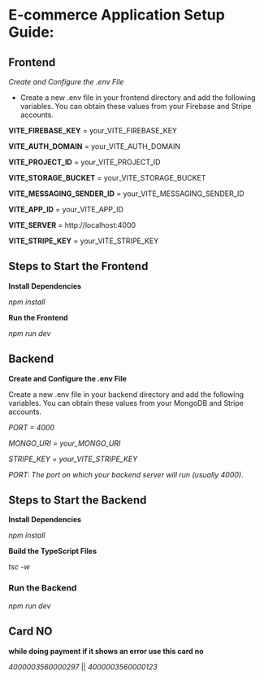 # E-commerce Application Setup Guide:
## Frontend

_Create and Configure the .env File_
* Create a new .env file in your frontend directory and add the following variables. You can obtain these values from your Firebase and Stripe accounts.

**VITE_FIREBASE_KEY** = your_VITE_FIREBASE_KEY

**VITE_AUTH_DOMAIN** = your_VITE_AUTH_DOMAIN

**VITE_PROJECT_ID** = your_VITE_PROJECT_ID

**VITE_STORAGE_BUCKET** = your_VITE_STORAGE_BUCKET

**VITE_MESSAGING_SENDER_ID** = your_VITE_MESSAGING_SENDER_ID

**VITE_APP_ID** = your_VITE_APP_ID

**VITE_SERVER** = http://localhost:4000

**VITE_STRIPE_KEY** = your_VITE_STRIPE_KEY


## Steps to Start the Frontend
  **Install Dependencies**
  
_npm install_

**Run the Frontend**


_npm run dev_

## Backend
**Create and Configure the .env File**

Create a new .env file in your backend directory and add the following variables. You can obtain these values from your MongoDB and Stripe accounts.

_PORT = 4000_

_MONGO_URI = your_MONGO_URI_

_STRIPE_KEY = your_VITE_STRIPE_KEY_

_PORT: The port on which your backend server will run (usually 4000)._

## Steps to Start the Backend

**Install Dependencies**


_npm install_

**Build the TypeScript Files**

_tsc -w_

### Run the Backend


_npm run dev_



## Card NO 
**while doing payment if it shows an error  use this card no**

_4000003560000297_ || _4000003560000123_
